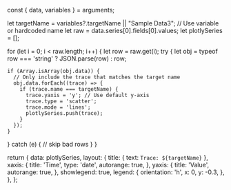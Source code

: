 const { data, variables } = arguments;

let targetName = variables?.targetName || "Sample Data3"; // Use variable or hardcoded name
let raw = data.series[0].fields[0].values;
let plotlySeries = [];

for (let i = 0; i < raw.length; i++) {
  let row = raw.get(i);
  try {
    let obj = typeof row === 'string' ? JSON.parse(row) : row;

    if (Array.isArray(obj.data)) {
      // Only include the trace that matches the target name
      obj.data.forEach((trace) => {
        if (trace.name === targetName) {
          trace.yaxis = 'y'; // Use default y-axis
          trace.type = 'scatter';
          trace.mode = 'lines';
          plotlySeries.push(trace);
        }
      });
    }
  } catch (e) {
    // skip bad rows
  }
}

return {
  data: plotlySeries,
  layout: {
    title: { text: `Trace: ${targetName}` },
    xaxis: {
      title: 'Time',
      type: 'date',
      autorange: true,
    },
    yaxis: {
      title: 'Value',
      autorange: true,
    },
    showlegend: true,
    legend: {
      orientation: 'h',
      x: 0,
      y: -0.3,
    },
  },
};